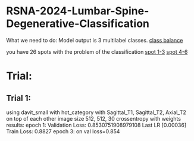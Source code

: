 # RSNA-2024-Lumbar-Spine-Degenerative-Classification

What we need to do: 
Model output is 3 multilabel classes.
[class balance]("images_for_readme\class_balance.png")

you have 26 spots with the problem of the classification
[spot 1-3]("images_for_readme\1-3.png")
[spot 4-6]("images_for_readme\4-6.png")


# Trial: 
## Trial 1:
using davit_small with hot_category with Sagittal_T1, Sagittal_T2, Axial_T2 on top of each other
image size 512, 512, 30
crossentropy with weights
results: 
epoch 1:
Validation Loss:  0.8530751908979108
Last LR [0.00036]
Train Loss: 0.8827
epoch 3:
on val loss=0.854
